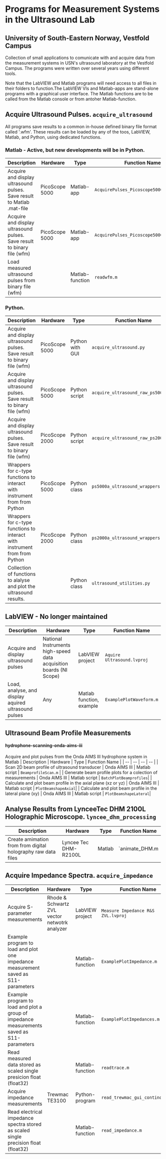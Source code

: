 # Programs for Measurement Systems in the Ultrasound Lab
## University of South-Eastern Norway, Vestfold Campus

Collection of small applications to comunicate with and acquire data from the measurement systems in USN's ultrasound laboratory at the Vestfold Campus.
The programs were written over several years using different tools. 

Note that the LabVIEW and Matlab programs will need access to all files in their folders to function.The LabVIEW VIs and Matlab-apps are stand-alone programs with a graphical user interface.
The Matlab functions are to be called from the Matlab console or from antoher Matlab-function.


## Acquire Ultrasound Pulses. `acquire_ultrasound`

All programs save results to a common in-house defined binary file format called '.wfm'.
These results can be loaded by any of the toos, LabVIEW, Matlab, and Python, using dedicated functions.

### Matlab - Active, but new developments will be in Python.
| Description |  Hardware | Type | Function Name | 
| -- | -- | -- | -- | 
| Acquire and display ultrasound pulses. Save result to Matlab .mat-file   | PicoScope 5000  | Matlab-app       | `AcquirePulses_Picoscope5000a.mlapp` |
| Acquire and display ultrasound pulses. Save result to binary file (wfm)  | PicoScope 5000  | Matlab-app       | `AcquirePulses_Picoscope5000a_wfm.mlapp` |
| Load measured ultrasound pulses from binary file (wfm)                   |                 | Matlab-function  | `readwfm.m`|

### Python.
| Description |  Hardware | Type | Function Name | 
| -- | -- | -- | -- | 
| Acquire and display ultrasound pulses. Save result to binary file (wfm) | PicoScope 5000 |  Python with GUI  | `acquire_ultrasound.py` |
| Acquire and display ultrasound pulses. Save result to binary file (wfm) | PicoScope 5000 |  Python script    | `acquire_ultrasound_raw_ps5000a.py` |
| Acquire and display ultrasound pulses. Save result to binary file (wfm) | PicoScope 2000 |  Python script    | `acquire_ultrasound_raw_ps2000a.py` |
| Wrappers for c-type functions to interact with instrument from  from Python | PicoScope 5000 |  Python class | `ps5000a_ultrasound_wrappers.py` |
| Wrappers for c-type functions to interact with instrument from  from Python | PicoScope 2000 |  Python class | `ps2000a_ultrasound_wrappers.py` |
| Collection of functions to alalyse and plot the ultrasound results.         |                | Python class  | `ultrasound_utilities.py` |  

## LabVIEW - No longer maintained
| Description |  Hardware | Type | Function Name | 
| -- | -- | -- | -- | 
| Acquire and display ultrasound pulses | National Instruments high-speed data acquisition boards (NI Scope)  | LabVIEW project | `Aquire Ultrasound.lvproj` |
| Load, analyse, and display aquired ultrasound pulses | Any                                                  | Matlab function, example | `ExamplePlotWaveform.m`|   

## Ultrasound Beam Profile Measurements
#### hydrophone-scanning-onda-aims-iii
Acquire and plot pulses from the Onda AIMS III hydrophone system in Matlab
| Description |  Hardware | Type | Function Name | 
| -- | -- | -- | -- | 
|  Scan 2D beam profile of ultrasound transducer | Onda AIMS III | Matlab script | `BeamprofileScan.m` |
| Generate beam profile plots for a colection of measurements | Onda AIMS III | Matlab script | `BatchPlotBeamprofiles`|
| Calculate and plot beam profile in the axial plane (xz or yz) | Onda AIMS III | Matlab script | `PlotBeamshapeAxial`|
| Calculate and plot beam profile in the lateral plane (xy) | Onda AIMS III | Matlab script | `PlotBeamshapeLateral`|



## Analyse Results from LynceeTec DHM 2100L Holographic Microscope. `lyncee_dhm_processing`
| Description |  Hardware | Type | Function Name | 
| -- | -- | -- | -- | 
|Create amimation from from digital holography raw data files | Lyncee Tec DHM-R2100L |Matlab | `animate_DHM.m |


## Acquire Impedance Spectra. `acquire_impedance`
| Description |  Hardware | Type | Function Name | 
| -- | -- | -- | -- | 
| Acquire S-parameter measurements         | Rhode & Schwartz ZVL vector netwotrk analyzer       | LabVIEW project | `Measure Impedance R&S ZVL.lvproj` |
| Example program to load and plot one impedance measurement saved as S11-parameters         | | Matlab-function | `ExamplePlotImpedance.m` |
| Example program to load and plot a group of impedance measurements saved as S11-parameters | | Matlab-function | `ExamplePlotImpedances.m` |
| Read measured data stored as scaled single presicion float (float32)                | | Matlab-function | `readtrace.m`|
| Acquire impedance measurements         | Trewmac TE3100                                       | Python-program | `read_trewmac_gui_continous.py`
| Read electrical impedance spectra stored as scaled single precision float  (float32) |            | Matlab-function | `read_impedance.m` |
